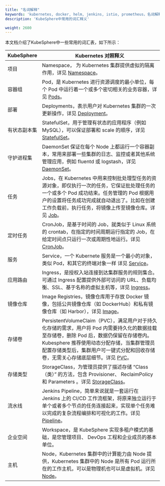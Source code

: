 ```yaml
---
title: "名词解释"
keywords: 'kubernetes, docker, helm, jenkins, istio, prometheus，名词解释'
description: 'KubeSphere中常用的词汇释义'

weight: 2600
---
```


本文档介绍了KubeSphere中一些常用的词汇表，如下所示：

 
| KubeSphere | Kubernetes 对照释义 |
|------------|--------------|
| 项目 | Namespace， 为 Kubernetes 集群提供虚拟的隔离作用，详见 [Namespace](https://kubernetes.io/docs/concepts/overview/working-with-objects/namespaces/)。 |
| 容器组 | Pod，是 Kubernetes 进行资源调度的最小单位，每个 Pod 中运行着一个或多个密切相关的业务容器，详见 [Pods](https://kubernetes.io/docs/concepts/workloads/pods/pod/)。 |
| 部署 | Deployments，表示用户对 Kubernetes 集群的一次更新操作，详见 [Deployment](https://kubernetes.io/docs/concepts/workloads/controllers/deployment/)。 |
| 有状态副本集 | StatefulSet，用于管理有状态的应用程序（例如MySQL），可以保证部署和 scale 的顺序，详见 [StatefulSet](https://kubernetes.io/docs/concepts/workloads/controllers/statefulset/)。 |
| 守护进程集 | DaemonSet 保证在每个 Node 上都运行一个容器副本，常用来部署一些集群的日志、监控或者其他系统管理应用，例如 fluentd 或 logstash，详见 [DaemonSet](https://kubernetes.io/docs/concepts/workloads/controllers/daemonset/)。 |
| 任务 | Jobs，在 Kubernetes 中用来控制批处理型任务的资源对象，即仅执行一次的任务，它保证批处理任务的一个或多个 Pod 成功结束。任务管理的 Pod 根据用户的设置将任务成功完成就自动退出了。比如在创建工作负载前，执行任务，将镜像上传至镜像仓库。详见 [Job](https://kubernetes.io/docs/concepts/workloads/controllers/jobs-run-to-completion/)。 |
| 定时任务 | CronJob，是基于时间的 Job，就类似于 Linux 系统的 crontab，在指定的时间周期运行指定的 Job，在给定时间点只运行一次或周期性地运行。详见 [CronJob](https://kubernetes.io/docs/concepts/workloads/controllers/cron-jobs/)。 | 
| 服务 | Service，一个 Kubernete 服务是一个最小的对象，类似 Pod，和其它的终端对象一样 详见 [Service](https://kubernetes.io/docs/concepts/services-networking/service/)。 |
| 应用路由 | Ingress，是授权入站连接到达集群服务的规则集合。可通过 Ingress 配置提供外部可访问的 URL、负载均衡、SSL、基于名称的虚拟主机等，详见 [Ingress](https://kubernetes.io/docs/concepts/services-networking/ingress/)。 |
| 镜像仓库 | Image Registries，镜像仓库用于存放 Docker 镜像，包括公共镜像仓库（如 DockerHub）和私有镜像仓库（如 Harbor），详见 [Image](https://kubernetes.io/docs/concepts/containers/images/)。 |
| 存储卷 | PersistentVolumeClaim（PVC），满足用户对于持久化存储的需求，用户将 Pod 内需要持久化的数据挂载至存储卷，删除 Pod 后，数据仍保留在存储卷内。Kubesphere 推荐使用动态分配存储，当集群管理员配置存储类型后，集群用户可一键式分配和回收存储卷，无需关心存储底层细节。详见 [PVC](https://kubernetes.io/docs/concepts/storage/persistent-volumes/)。 | 
| 存储类型 | StorageClass，为管理员提供了描述存储 “Class（类）” 的方法，包含 Provisioner、 ReclaimPolicy 和 Parameters 。详见 [StorageClass](https://kubernetes.io/docs/concepts/storage/storage-classes/)。 |
| 流水线 | Jenkins Pipeline，简单来说就是一套运行在 Jenkins 上的 CI/CD 工作流框架，将原来独立运行于单个或者多个节点的任务连接起来，实现单个任务难以完成的复杂流程编排和可视化的工作。详见 [Pipeline](https://jenkins.io/doc/book/pipeline/)。 |
| 企业空间 |Workspace，是 KubeSphere 实现多租户模式的基础，是您管理项目、 DevOps 工程和企业成员的基本单位。 |
| 主机 | Node，Kubernetes 集群中的计算能力由 Node 提供，Kubernetes 集群中的 Node 是所有 Pod 运行所在的工作主机，可以是物理机也可以是虚拟机。详见 [Node](https://kubernetes.io/docs/concepts/architecture/nodes/)。 |